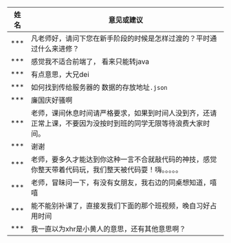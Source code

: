 

| 姓名 | 意见或建议                                                   |
| ---- | ------------------------------------------------------------ |
| ***  | 凡老师好，请问下您在新手阶段的时候是怎样过渡的？平时通过什么来进修？ |
| ***  | 感觉我不适合前端了， 看来只能转java                          |
| ***  | 有点意思，大兄dei                                            |
| ***  | 如何找到传给服务器的 数据的存放地址`.json`                   |
| ***  | 廉国庆好骚啊                                                 |
| ***  | 老师，课间休息时间请严格要求，如果到时间人没到齐，还请正常上课，不要因为没按时到班的同学无限等待浪费大家时间。 |
| ***  | 谢谢                                                         |
| ***  | 老师，要多久才能达到你这种一言不合就敲代码的神技，感觉你整天带着代码玩，我们整天被代码耍！嗨。。。。。 |
| ***  | 老师，冒昧问一下，有没有女朋友，我右边的同桌想知道，嘻嘻     |
| ***  | 能不能别补课了，直接发我们下面的那个班视频，晚自习好占用时间 |
| ***  | 我一直以为xhr是小黄人的意思，还有其他意思啊？                |

